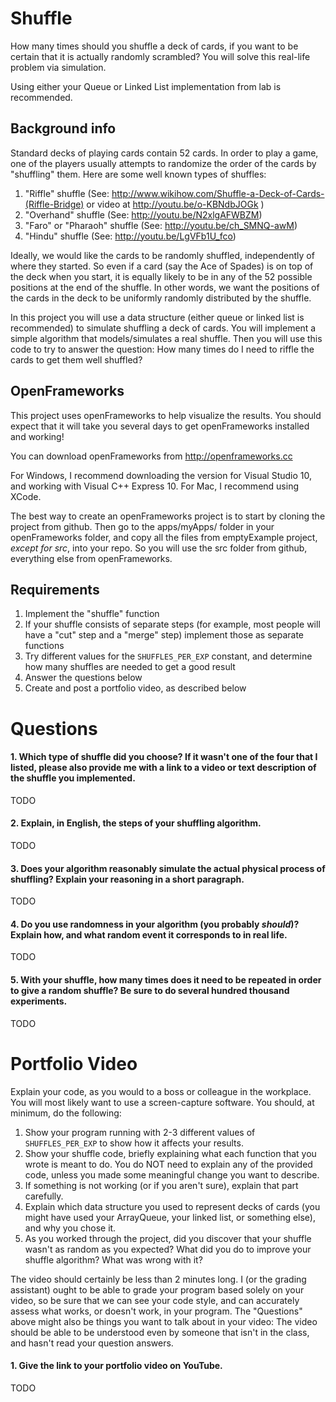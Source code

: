Shuffle
=======

How many times should you shuffle a deck of cards, if you want to be certain that it is actually randomly scrambled? You will solve this real-life problem via simulation. 

Using either your Queue or Linked List implementation from lab is recommended.

Background info
---------------

Standard decks of playing cards contain 52 cards. In order to play a game, one of the players usually attempts to randomize the order of the cards by "shuffling" them. Here are some well known types of shuffles:

1. "Riffle" shuffle (See: http://www.wikihow.com/Shuffle-a-Deck-of-Cards-(Riffle-Bridge) or video at http://youtu.be/o-KBNdbJOGk )
2. "Overhand" shuffle (See: http://youtu.be/N2xlgAFWBZM)
3. "Faro" or "Pharaoh" shuffle (See: http://youtu.be/ch_SMNQ-awM)
4. "Hindu" shuffle (See: http://youtu.be/LgVFb1U_fco)

Ideally, we would like the cards to be randomly shuffled, independently of where they started. So even if a card (say the Ace of Spades) is on top of the deck when you start, it is equally likely to be in any of the 52 possible positions at the end of the shuffle. In other words, we want the positions of the cards in the deck to be uniformly randomly distributed by the shuffle.

In this project you will use a data structure (either queue or linked list is recommended) to simulate shuffling a deck of cards. You will implement a simple algorithm that models/simulates a real shuffle. Then you will use this code to try to answer the question: How many times do I need to riffle the cards to get them well shuffled?

OpenFrameworks
--------------

This project uses openFrameworks to help visualize the results. You should expect that it will take you several days to get openFrameworks installed and working!

You can download openFrameworks from http://openframeworks.cc

For Windows, I recommend downloading the version for Visual Studio 10, and working with Visual C++ Express 10. For Mac, I recommend using XCode.

The best way to create an openFrameworks project is to start by cloning the project from github. Then go to the apps/myApps/ folder in your openFrameworks folder, and copy all the files from emptyExample project, *except for src*, into your repo. So you will use the src folder from github, everything else from openFrameworks. 

Requirements
------------

1. Implement the "shuffle" function
2. If your shuffle consists of separate steps (for example, most people will have a "cut" step and a "merge" step) implement those as separate functions
3. Try different values for the `SHUFFLES_PER_EXP` constant, and determine how many shuffles are needed to get a good result
4. Answer the questions below
5. Create and post a portfolio video, as described below

Questions
=========

#### 1. Which type of shuffle did you choose? If it wasn't one of the four that I listed, please also provide me with a link to a video or text description of the shuffle you implemented.

TODO

#### 2. Explain, in English, the steps of your shuffling algorithm.

TODO

#### 3. Does your algorithm reasonably simulate the actual physical process of shuffling? Explain your reasoning in a short paragraph.

TODO

#### 4. Do you use randomness in your algorithm (you probably *should*)? Explain how, and what random event it corresponds to in real life.

TODO

#### 5. With your shuffle, how many times does it need to be repeated in order to give a random shuffle? Be sure to do several hundred thousand experiments.

TODO

Portfolio Video
=========

Explain your code, as you would to a boss or colleague in the workplace. You will most likely want to use a screen-capture software. You should, at minimum, do the following:

1. Show your program running with 2-3 different values of `SHUFFLES_PER_EXP` to show how it affects your results.
2. Show your shuffle code, briefly explaining what each function that you wrote is meant to do. You do NOT need to explain any of the provided code, unless you made some meaningful change you want to describe.
3. If something is not working (or if you aren't sure), explain that part carefully.
4. Explain which data structure you used to represent decks of cards (you might have used your ArrayQueue, your linked list, or something else), and why you chose it.
5. As you worked through the project, did you discover that your shuffle wasn't as random as you expected? What did you do to improve your shuffle algorithm? What was wrong with it?

The video should certainly be less than 2 minutes long. I (or the grading assistant) ought to be able to grade your program based solely on your video, so be sure that we can see your code style, and can accurately assess what works, or doesn't work, in your program. The "Questions" above might also be things you want to talk about in your video: The video should be able to be understood even by someone that isn't in the class, and hasn't read your question answers.

#### 1. Give the link to your portfolio video on YouTube.

TODO